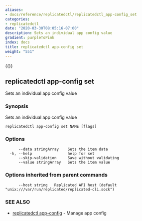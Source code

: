 ```yaml
---
aliases:
- docs/reference/replicatedctl/replicatedctl_app-config_set
categories:
- replicatedctl
date: "2020-03-30T08:05:16-07:00"
description: Sets an individual app config value
gradient: purpleToPink
index: docs
title: replicatedctl app-config set
weight: "551"
---
```


{{<legacynotice>}}

## replicatedctl app-config set

Sets an individual app config value

### Synopsis

Sets an individual app config value

```
replicatedctl app-config set NAME [flags]
```

### Options

```
      --data stringArray    Sets the item data
  -h, --help                help for set
      --skip-validation     Save without validating
      --value stringArray   Sets the item value
```

### Options inherited from parent commands

```
      --host string   Replicated API host (default "unix:///var/run/replicated/replicated-cli.sock")
```

### SEE ALSO

* [replicatedctl app-config](/api/replicatedctl/replicatedctl_app-config/)	 - Manage app config

